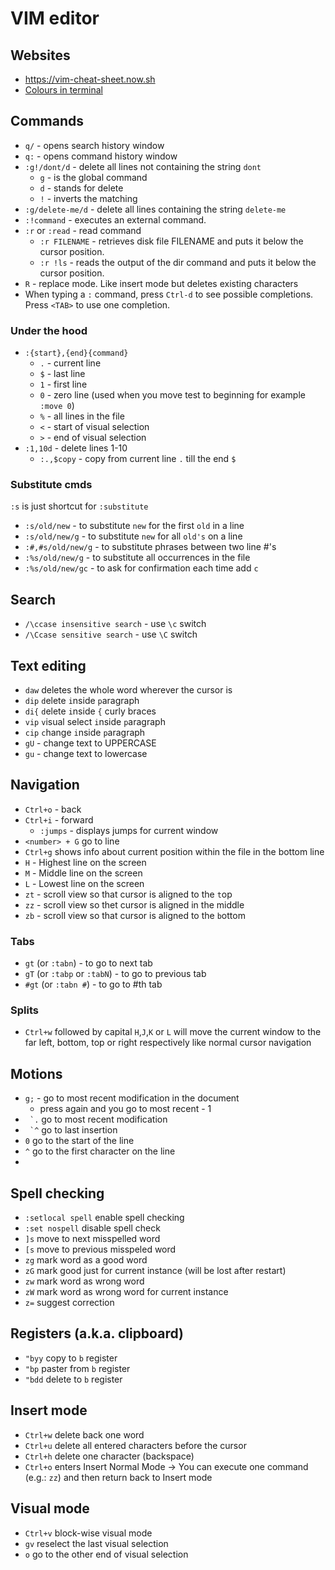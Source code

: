 # VIM editor

## Websites

- https://vim-cheat-sheet.now.sh
- [Colours in terminal](https://gist.github.com/XVilka/8346728)

## Commands

- `q/` - opens search history window
- `q:` - opens command history window
- `:g!/dont/d` - delete all lines not containing the string `dont`
  - `g` - is the global command
  - `d` - stands for delete
  - `!` - inverts the matching
- `:g/delete-me/d` - delete all lines containing the string `delete-me`
- `:!command` - executes an external command.
- `:r` or `:read` - read command
  - `:r FILENAME` - retrieves disk file FILENAME and puts it below the cursor position.
  - `:r !ls` - reads the output of the dir command and puts it below the cursor position.
- `R` - replace mode. Like insert mode but deletes existing characters
- When typing a  `:` command, press `Ctrl-d` to see possible completions. Press `<TAB>` to use one completion.

### Under the hood

- `:{start},{end}{command}`
  - `.` - current line
  - `$` - last line
  - `1` - first line
  - `0` - zero line (used when you move test to beginning for example `:move 0`)
  - `%` - all lines in the file
  - `<` - start of visual selection
  - `>` - end of visual selection
- `:1,10d` - delete lines 1-10
  - `:.,$copy` - copy from current line `.` till the end `$`
    
  

### Substitute cmds

`:s` is just shortcut for `:substitute`

- `:s/old/new` - to substitute `new` for the first `old` in a line    
- `:s/old/new/g` - to substitute `new` for all `old's` on a line
- `:#,#s/old/new/g` - to substitute phrases between two line #'s
- `:%s/old/new/g` - to substitute all occurrences in the file
- `:%s/old/new/gc` - to ask for confirmation each time add `c`


## Search

- `/\ccase insensitive search` - use `\c` switch
- `/\Ccase sensitive search` - use `\C` switch

## Text editing

- `daw` deletes the whole word wherever the cursor is
- `dip` `d`elete `i`nside `p`aragraph
- `di{` `d`elete `i`nside `{` curly braces
- `vip` `v`isual select `i`nside `p`aragraph
- `cip` `c`hange `i`nside `p`aragraph
- `gU` - change text to UPPERCASE
- `gu` - change text to lowercase

## Navigation

- `Ctrl+o` - back
- `Ctrl+i` - forward
  - `:jumps` - displays jumps for current window
- `<number> + G` go to line <number>
- `Ctrl+g` shows info about current position within the file in the bottom line
- `H` - Highest line on the screen
- `M` - Middle line on the screen
- `L` - Lowest line on the screen
- `zt` - scroll view so that cursor is aligned to the `t`op
- `zz` - scroll view so thet cursor is aligned in the middle
- `zb` - scroll view so that cursor is aligned to the `b`ottom

  
### Tabs

- `gt` (or `:tabn`) - to go to next tab
- `gT` (or `:tabp` or `:tabN`) - to go to previous tab
- `#gt` (or `:tabn #`) - to go to #th tab
  
### Splits

- `Ctrl+w` followed by capital `H`,`J`,`K` or `L` will move the current window to the far left, bottom, top or right respectively like normal cursor navigation

## Motions

- `g;` - go to most recent modification in the document
  - press again and you go to most recent - 1
- `` `.`` go to most recent modification
- `` `^`` go to last insertion
- `0` go to the start of the line
- `^` go to the first character on the line
- 

## Spell checking

- `:setlocal spell` enable spell checking
- `:set nospell` disable spell check
- `]s` move to next misspelled word
- `[s` move to previous misspeled word
- `zg` mark word as a good word
- `zG` mark good just for current instance (will be lost after restart)
- `zw` mark word as wrong word
- `zW` mark word as wrong word for current instance
- `z=` suggest correction

## Registers (a.k.a. clipboard)

- `"byy` copy to `b` register
- `"bp` paster from `b` register
- `"bdd` delete to `b` register

## Insert mode

- `Ctrl+w` delete back one word
- `Ctrl+u` delete all entered characters before the cursor
- `Ctrl+h` delete one character (backspace)
- `Ctrl+o` enters Insert Normal Mode -> You can execute one command (e.g.: `zz`) and then return back to Insert mode

## Visual mode

- `Ctrl+v` block-wise visual mode
- `gv` reselect the last visual selection
- `o` go to the other end of visual selection
